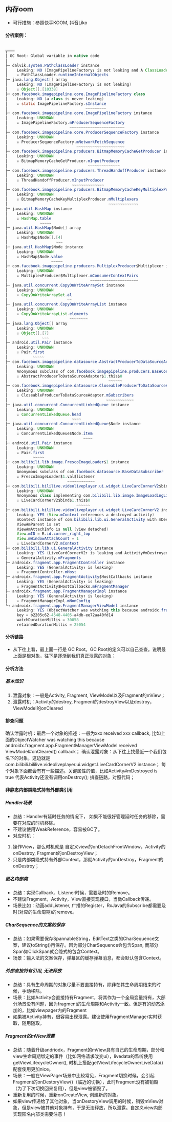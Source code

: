 ## 内存oom

* 可行措施：参照快手KOOM, 抖音Liko


#### 分析案例：

```java

┬───
│ GC Root: Global variable in native code
│
├─ dalvik.system.PathClassLoader instance
│    Leaking: NO (ImagePipelineFactory↓ is not leaking and A ClassLoader is never leaking)
│    ↓ PathClassLoader.runtimeInternalObjects
├─ java.lang.Object[] array
│    Leaking: NO (ImagePipelineFactory↓ is not leaking)
│    ↓ Object[].[10338]
├─ com.facebook.imagepipeline.core.ImagePipelineFactory class
│    Leaking: NO (a class is never leaking)
│    ↓ static ImagePipelineFactory.sInstance
│                                  ~~~~~~~~~
├─ com.facebook.imagepipeline.core.ImagePipelineFactory instance
│    Leaking: UNKNOWN
│    ↓ ImagePipelineFactory.mProducerSequenceFactory
│                           ~~~~~~~~~~~~~~~~~~~~~~~~
├─ com.facebook.imagepipeline.core.ProducerSequenceFactory instance
│    Leaking: UNKNOWN
│    ↓ ProducerSequenceFactory.mNetworkFetchSequence
│                              ~~~~~~~~~~~~~~~~~~~~~
├─ com.facebook.imagepipeline.producers.BitmapMemoryCacheGetProducer instance
│    Leaking: UNKNOWN
│    ↓ BitmapMemoryCacheGetProducer.mInputProducer
│                                   ~~~~~~~~~~~~~~
├─ com.facebook.imagepipeline.producers.ThreadHandoffProducer instance
│    Leaking: UNKNOWN
│    ↓ ThreadHandoffProducer.mInputProducer
│                            ~~~~~~~~~~~~~~
├─ com.facebook.imagepipeline.producers.BitmapMemoryCacheKeyMultiplexProducer instance
│    Leaking: UNKNOWN
│    ↓ BitmapMemoryCacheKeyMultiplexProducer.mMultiplexers
│                                            ~~~~~~~~~~~~~
├─ java.util.HashMap instance
│    Leaking: UNKNOWN
│    ↓ HashMap.table
│              ~~~~~
├─ java.util.HashMap$Node[] array
│    Leaking: UNKNOWN
│    ↓ HashMap$Node[].[4]
│                     ~~~
├─ java.util.HashMap$Node instance
│    Leaking: UNKNOWN
│    ↓ HashMap$Node.value
│                   ~~~~~
├─ com.facebook.imagepipeline.producers.MultiplexProducer$Multiplexer instance
│    Leaking: UNKNOWN
│    ↓ MultiplexProducer$Multiplexer.mConsumerContextPairs
│                                    ~~~~~~~~~~~~~~~~~~~~~
├─ java.util.concurrent.CopyOnWriteArraySet instance
│    Leaking: UNKNOWN
│    ↓ CopyOnWriteArraySet.al
│                          ~~
├─ java.util.concurrent.CopyOnWriteArrayList instance
│    Leaking: UNKNOWN
│    ↓ CopyOnWriteArrayList.elements
│                           ~~~~~~~~
├─ java.lang.Object[] array
│    Leaking: UNKNOWN
│    ↓ Object[].[7]
│               ~~~
├─ android.util.Pair instance
│    Leaking: UNKNOWN
│    ↓ Pair.first
│           ~~~~~
├─ com.facebook.imagepipeline.datasource.AbstractProducerToDataSourceAdapter$1 instance
│    Leaking: UNKNOWN
│    Anonymous subclass of com.facebook.imagepipeline.producers.BaseConsumer
│    ↓ AbstractProducerToDataSourceAdapter$1.this$0
│                                            ~~~~~~
├─ com.facebook.imagepipeline.datasource.CloseableProducerToDataSourceAdapter instance
│    Leaking: UNKNOWN
│    ↓ CloseableProducerToDataSourceAdapter.mSubscribers
│                                           ~~~~~~~~~~~~
├─ java.util.concurrent.ConcurrentLinkedQueue instance
│    Leaking: UNKNOWN
│    ↓ ConcurrentLinkedQueue.head
│                            ~~~~
├─ java.util.concurrent.ConcurrentLinkedQueue$Node instance
│    Leaking: UNKNOWN
│    ↓ ConcurrentLinkedQueue$Node.item
│                                 ~~~~
├─ android.util.Pair instance
│    Leaking: UNKNOWN
│    ↓ Pair.first
│           ~~~~~
├─ com.bilibili.lib.image.FrescoImageLoader$1 instance
│    Leaking: UNKNOWN
│    Anonymous subclass of com.facebook.datasource.BaseDataSubscriber
│    ↓ FrescoImageLoader$1.val$listener
│                          ~~~~~~~~~~~~
├─ com.bilibili.bililive.videoliveplayer.ui.widget.LiveCardCornerV2$bind$1 instance
│    Leaking: UNKNOWN
│    Anonymous class implementing com.bilibili.lib.image.ImageLoadingListener
│    ↓ LiveCardCornerV2$bind$1.this$0
│                              ~~~~~~
├─ com.bilibili.bililive.videoliveplayer.ui.widget.LiveCardCornerV2 instance
│    Leaking: YES (View.mContext references a destroyed activity)
│    mContext instance of com.bilibili.lib.ui.GeneralActivity with mDestroyed = true
│    View#mParent is set
│    View#mAttachInfo is null (view detached)
│    View.mID = R.id.corner_right_top
│    View.mWindowAttachCount = 1
│    ↓ LiveCardCornerV2.mContext
├─ com.bilibili.lib.ui.GeneralActivity instance
│    Leaking: YES (LiveCardCornerV2↑ is leaking and Activity#mDestroyed is true)
│    ↓ GeneralActivity.mFragments
├─ androidx.fragment.app.FragmentController instance
│    Leaking: YES (GeneralActivity↑ is leaking)
│    ↓ FragmentController.mHost
├─ androidx.fragment.app.FragmentActivity$HostCallbacks instance
│    Leaking: YES (GeneralActivity↑ is leaking)
│    ↓ FragmentActivity$HostCallbacks.mFragmentManager
├─ androidx.fragment.app.FragmentManagerImpl instance
│    Leaking: YES (GeneralActivity↑ is leaking)
│    ↓ FragmentManagerImpl.mNonConfig
╰→ androidx.fragment.app.FragmentManagerViewModel instance
​     Leaking: YES (ObjectWatcher was watching this because androidx.fragment.app.FragmentManagerViewModel received ViewModel#onCleared() callback)
​     key = b2205c62-4548-4405-a4db-ee72aa40fd14
​     watchDurationMillis = 30058
​     retainedDurationMillis = 25054

```

#### 分析链路
* 从下往上看，最上面一行是 GC Root。GC Root的定义可以自己查查。说明最上面是根对象，往下是逐渐到我们真正泄露的对象；

#### 分析方法
##### 基本知识
1. 泄露对象：一般是Activity, Fragment, ViewModel以及Fragment的mView；
2. 泄露时机：Activity的destroy, Fragment的destroyView以及destroy， ViewModel的onCleared

#### 排查问题


确认泄露时机：最后一个对象的描述：一般为xxx received xxx callback, 比如上面的ObjectWatcher was watching this because androidx.fragment.app.FragmentManagerViewModel received ViewModel#onCleared() callback；
确认泄露对象：从下往上找最近一个我们包名下的对象，这边就是com.bilibili.bililive.videoliveplayer.ui.widget.LiveCardCornerV2 instance；
每个对象下面都会有有一些描述。关键属性的值，比如Activity#mDestroyed is true 代表Activity还没有调用onDestroy();
排查链路，对照代码；


#### 非静态内部类隐式持有外部类引用
##### Handler场景
* 总结：Handler有延时任务的情况下， 如果不能很好管理延时任务的移除，需要在对应的时机移除。
* 不建议使用WeakReference，容易被GC了。
* 对应时机：
1. 操作View，那么时机就是 自定义view的onDetachFromWindow，Activity的onDestroy, Fragment的onDestroyView；
2. 只是内部类隐式持有外部Context，那就Activity的onDestroy，Fragment的onDestroy；

##### 匿名内部类
* 总结：实现Callback、Listener时候，需要及时的Remove。
* 不建议Fragment，Activity，View直接实现接口，当做Callback传递。
* 场景比如：动画addListener, 广播的Register，RxJava的Subscribe都需要及时(对应的生命周期)的remove。

##### CharSequence的文案的保存
* 总结：如果需要保存SpannableString，EditText之类的CharSequence文案，建议toString()再保存。因为部分CharSequence会包含Span, 而部分Span如ClickSpan就会隐式的包含Context。
* 场景：输入法的文案保存，弹幕区的缓存弹幕消息，都会默认包含Context。

##### 外部直接持有引用, 无法释放
* 总结：具有生命周期的对象尽量不要直接持有，除非在其生命周期结束的时候，手动移除。
* 场景：比如Activity会直接持有Fragment，将其作为一个全局变量持有，大部分场景没有问题，因为fragment的生命周期和Activity一致。但是有的动态添加的，比如viewpager内的Fragment
* 如果被Activity持有，很容易出现泄露。建议使用FragmentManager实时获取，随用随取。


##### Fragment的mView泄露
* 总结：随着升级andriodx，Fragment的mView具有自己的生命周期，部分和view生命周期绑定的事件（比如网络请求改变ui），livedata的监听使用getViewLifecycleOwner(), 时机上搭配getViewLifecycleOwnerLiveData()配套使用更加nice。
* 场景：一般在ViewPager场景中比较常见，Fragment切换时候，会引起Fragment的onDestoryView()（临近的切换），此时Fragment没有被销毁（为了下次切换回来复用），但是view被销毁了。
* 重新复用的时候，重新onCreateView, 创建新的对象。
* 如果view传递给了其他对象，当onDestoryView调用的时候，销毁mView对象，但是view被其他对象持有，于是无法释放，所以泄露。自定义view内部实现匿名内部类需要注意！

